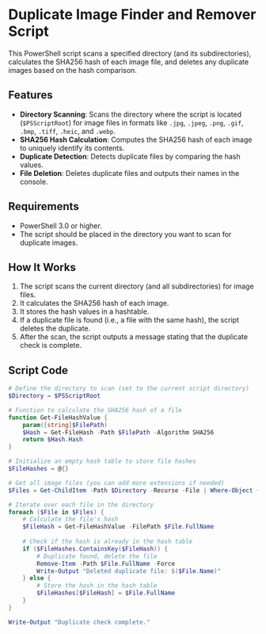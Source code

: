 # Duplicate Image Finder and Remover Script

This PowerShell script scans a specified directory (and its subdirectories), calculates the SHA256 hash of each image file, and deletes any duplicate images based on the hash comparison.

## Features
- **Directory Scanning**: Scans the directory where the script is located (`$PSScriptRoot`) for image files in formats like `.jpg`, `.jpeg`, `.png`, `.gif`, `.bmp`, `.tiff`, `.heic`, and `.webp`.
- **SHA256 Hash Calculation**: Computes the SHA256 hash of each image to uniquely identify its contents.
- **Duplicate Detection**: Detects duplicate files by comparing the hash values.
- **File Deletion**: Deletes duplicate files and outputs their names in the console.

## Requirements
- PowerShell 3.0 or higher.
- The script should be placed in the directory you want to scan for duplicate images.

## How It Works
1. The script scans the current directory (and all subdirectories) for image files.
2. It calculates the SHA256 hash of each image.
3. It stores the hash values in a hashtable.
4. If a duplicate file is found (i.e., a file with the same hash), the script deletes the duplicate.
5. After the scan, the script outputs a message stating that the duplicate check is complete.

## Script Code

```powershell
# Define the directory to scan (set to the current script directory)
$Directory = $PSScriptRoot

# Function to calculate the SHA256 hash of a file
function Get-FileHashValue {
    param([string]$FilePath)
    $Hash = Get-FileHash -Path $FilePath -Algorithm SHA256
    return $Hash.Hash
}

# Initialize an empty hash table to store file hashes
$FileHashes = @{}

# Get all image files (you can add more extensions if needed)
$Files = Get-ChildItem -Path $Directory -Recurse -File | Where-Object { $_.Extension -match "jpg|jpeg|png|gif|bmp|tiff|heic|webp" }

# Iterate over each file in the directory
foreach ($File in $Files) {
    # Calculate the file's hash
    $FileHash = Get-FileHashValue -FilePath $File.FullName
    
    # Check if the hash is already in the hash table
    if ($FileHashes.ContainsKey($FileHash)) {
        # Duplicate found, delete the file
        Remove-Item -Path $File.FullName -Force
        Write-Output "Deleted duplicate file: $($File.Name)"
    } else {
        # Store the hash in the hash table
        $FileHashes[$FileHash] = $File.FullName
    }
}

Write-Output "Duplicate check complete."
